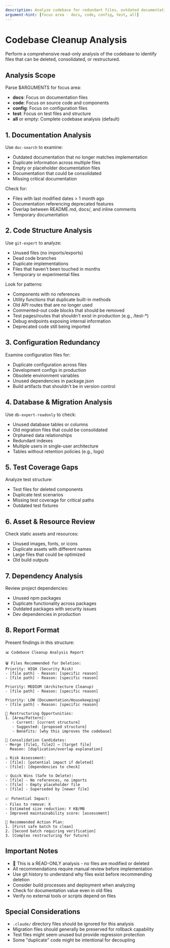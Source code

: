 ```yaml
---
description: Analyze codebase for redundant files, outdated documentation, and restructuring opportunities. Provides non-destructive recommendations only.
argument-hint: [focus area - docs, code, config, test, all]
---
```


# Codebase Cleanup Analysis

Perform a comprehensive read-only analysis of the codebase to identify files that can be deleted, consolidated, or restructured.

## Analysis Scope

Parse $ARGUMENTS for focus area:
- **docs**: Focus on documentation files
- **code**: Focus on source code and components
- **config**: Focus on configuration files
- **test**: Focus on test files and structure
- **all** or empty: Complete codebase analysis (default)

## 1. Documentation Analysis

Use `doc-search` to examine:
- Outdated documentation that no longer matches implementation
- Duplicate information across multiple files
- Empty or placeholder documentation files
- Documentation that could be consolidated
- Missing critical documentation

Check for:
- Files with last modified dates > 1 month ago
- Documentation referencing deprecated features
- Overlap between README.md, docs/, and inline comments
- Temporary documentation

## 2. Code Structure Analysis

Use `git-expert` to analyze:
- Unused files (no imports/exports)
- Dead code branches
- Duplicate implementations
- Files that haven't been touched in months
- Temporary or experimental files

Look for patterns:
- Components with no references
- Utility functions that duplicate built-in methods
- Old API routes that are no longer used
- Commented-out code blocks that should be removed
- Test pages/routes that shouldn't exist in production (e.g., /test-*)
- Debug endpoints exposing internal information
- Deprecated code still being imported

## 3. Configuration Redundancy

Examine configuration files for:
- Duplicate configuration across files
- Development configs in production
- Obsolete environment variables
- Unused dependencies in package.json
- Build artifacts that shouldn't be in version control

## 4. Database & Migration Analysis

Use `db-expert-readonly` to check:
- Unused database tables or columns
- Old migration files that could be consolidated
- Orphaned data relationships
- Redundant indexes
- Multiple users in single-user architecture
- Tables without retention policies (e.g., logs)

## 5. Test Coverage Gaps

Analyze test structure:
- Test files for deleted components
- Duplicate test scenarios
- Missing test coverage for critical paths
- Outdated test fixtures

## 6. Asset & Resource Review

Check static assets and resources:
- Unused images, fonts, or icons
- Duplicate assets with different names
- Large files that could be optimized
- Old build outputs

## 7. Dependency Analysis

Review project dependencies:
- Unused npm packages
- Duplicate functionality across packages
- Outdated packages with security issues
- Dev dependencies in production

## 8. Report Format

Present findings in this structure:

```
📊 Codebase Cleanup Analysis Report

🗑️ Files Recommended for Deletion:
Priority: HIGH (Security Risk)
- [file path] - Reason: [specific reason]
- [file path] - Reason: [specific reason]

Priority: MEDIUM (Architecture Cleanup)
- [file path] - Reason: [specific reason]

Priority: LOW (Documentation/Housekeeping)
- [file path] - Reason: [specific reason]

🔄 Restructuring Opportunities:
1. [Area/Pattern]:
   - Current: [current structure]
   - Suggested: [proposed structure]
   - Benefits: [why this improves the codebase]

📁 Consolidation Candidates:
- Merge [file1, file2] → [target file]
  Reason: [duplication/overlap explanation]

⚠️ Risk Assessment:
- [file]: [potential impact if deleted]
- [file]: [dependencies to check]

💡 Quick Wins (Safe to Delete):
- [file] - No references, no imports
- [file] - Empty placeholder file
- [file] - Superseded by [newer file]

📈 Potential Impact:
- Files to remove: X
- Estimated size reduction: Y KB/MB
- Improved maintainability score: [assessment]

🎯 Recommended Action Plan:
1. [First safe batch to clean]
2. [Second batch requiring verification]
3. [Complex restructuring for future]
```

## Important Notes

- 🚫 This is a READ-ONLY analysis - no files are modified or deleted
- All recommendations require manual review before implementation
- Use git history to understand why files exist before recommending deletion
- Consider build processes and deployment when analyzing
- Check for documentation value even in old files
- Verify no external tools or scripts depend on files

## Special Considerations

- `.claude/` directory files should be ignored for this analysis
- Migration files should generally be preserved for rollback capability
- Test files might seem unused but provide regression protection
- Some "duplicate" code might be intentional for decoupling